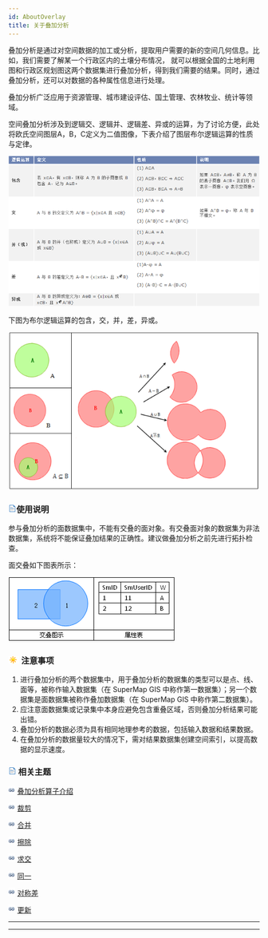```yaml
---
id: AboutOverlay
title: 关于叠加分析
---
```

叠加分析是通过对空间数据的加工或分析，提取用户需要的新的空间几何信息。比如，我们需要了解某一个行政区内的土壤分布情况，
就可以根据全国的土地利用图和行政区规划图这两个数据集进行叠加分析，得到我们需要的结果。同时，通过叠加分析，还可以对数据的各种属性信息进行处理。

叠加分析广泛应用于资源管理、城市建设评估、国土管理、农林牧业、统计等领域。

空间叠加分析涉及到逻辑交、逻辑并、逻辑差、异或的运算，为了讨论方便，此处将欧氏空间图层A，B，C定义为二值图像，下表介绍了图层布尔逻辑运算的性质与定律。  

![](img/LogicOperation.png)

下图为布尔逻辑运算的包含，交，并，差，异或。

![](img/Overlay_17.png)

### ![](../../../img/read.gif)使用说明

参与叠加分析的面数据集中，不能有交叠的面对象。有交叠面对象的数据集为非法数据集，系统将不能保证叠加结果的正确性。建议做叠加分析之前先进行拓扑检查。

面交叠如下图表所示：

![](img/Overlay_15.png)

### ![](../../../img/note.png) 注意事项

  1. 进行叠加分析的两个数据集中，用于叠加分析的数据集的类型可以是点、线、面等，被称作输入数据集（在 SuperMap GIS 中称作第一数据集）；另一个数据集是面数据集被称作叠加数据集（在 SuperMap GIS 中称作第二数据集）。
  2. 应注意面数据集或记录集中本身应避免包含重叠区域，否则叠加分析结果可能出错。
  3. 叠加分析的数据必须为具有相同地理参考的数据，包括输入数据和结果数据。
  4. 在叠加分析的数据量较大的情况下，需对结果数据集创建空间索引，以提高数据的显示速度。

### ![](../../../img/read.gif) 相关主题

![](../../../img/smalltitle.png) [叠加分析算子介绍](Overlayoperation.htm)

![](../../../img/smalltitle.png) [裁剪](Clipbutton.htm)

![](../../../img/smalltitle.png) [合并](Unionbutton.htm)

![](../../../img/smalltitle.png) [擦除](Erasebutton.htm)

![](../../../img/smalltitle.png) [求交](Intersectbutton.htm)

![](../../../img/smalltitle.png) [同一](Identitybutton.htm)

![](../../../img/smalltitle.png) [对称差](XORbutton.htm)

![](../../../img/smalltitle.png) [更新](Updatebutton.htm)

* * *

[](http://www.supermap.com)  
  
---

